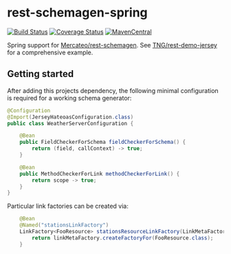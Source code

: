 # rest-schemagen-spring
[![Build Status](https://travis-ci.org/Mercateo/rest-schemagen-spring.svg?branch=master)](https://travis-ci.org/Mercateo/rest-schemagen-spring)
[![Coverage Status](https://coveralls.io/repos/Mercateo/rest-schemagen-spring/badge.svg?branch=master&service=github)](https://coveralls.io/github/Mercateo/rest-schemagen-spring?branch=master)
[![MavenCentral](https://img.shields.io/maven-central/v/com.mercateo/rest-schemagen-spring.svg)](http://search.maven.org/#search%7Cgav%7C1%7Cg%3A%22com.mercateo%22%20AND%20a%3A%22rest-schemagen-spring%22)

Spring support for [Mercateo/rest-schemagen](https://github.com/Mercateo/rest-schemagen). See [TNG/rest-demo-jersey](https://github.com/TNG/rest-demo-jersey) for a comprehensive example.

## Getting started

After adding this projects dependency, the following minimal configuration is required for a working schema generator:

```java
@Configuration
@Import(JerseyHateoasConfiguration.class)
public class WeatherServerConfiguration {

    @Bean
    public FieldCheckerForSchema fieldCheckerForSchema() {
        return (field, callContext) -> true;
    }

    @Bean
    public MethodCheckerForLink methodCheckerForLink() {
        return scope -> true;
    }
}
```

Particular link factories can be created via:
```java
    @Bean
    @Named("stationsLinkFactory")
    LinkFactory<FooResource> stationsResourceLinkFactory(LinkMetaFactory linkMetaFactory) {
        return linkMetaFactory.createFactoryFor(FooResource.class);
    }
```